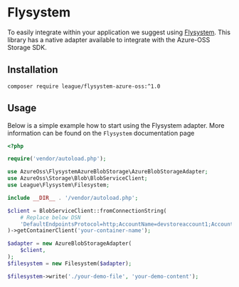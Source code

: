 # Flysystem

To easily integrate within your application we suggest using [Flysystem](https://flysystem.thephpleague.com/). This
library has a native adapter available to integrate with the Azure-OSS Storage SDK.

## Installation

```shell
composer require league/flysystem-azure-oss:^1.0
```

## Usage

Below is a simple example how to start using the Flysystem adapter. More information can be found on the `Flysystem`
documentation page

```php
<?php

require('vendor/autoload.php');

use AzureOss\FlysystemAzureBlobStorage\AzureBlobStorageAdapter;
use AzureOss\Storage\Blob\BlobServiceClient;
use League\Flysystem\Filesystem;

include __DIR__ . '/vendor/autoload.php';

$client = BlobServiceClient::fromConnectionString(
    # Replace below DSN
    'DefaultEndpointsProtocol=http;AccountName=devstoreaccount1;AccountKey=Eby8vdM02xNOcqFlqUwJPLlmEtlCDXJ1OUzFT50uSRZ6IFsuFq2UVErCz4I6tq/K1SZFPTOtr/KBHBeksoGMGw==;BlobEndpoint=http://azurite:10000/devstoreaccount1;QueueEndpoint=http://azurite:10001/devstoreaccount1;TableEndpoint=http://azurite:10002/devstoreaccount1;'
)->getContainerClient('your-container-name');

$adapter = new AzureBlobStorageAdapter(
    $client,
);
$filesystem = new Filesystem($adapter);

$filesystem->write('./your-demo-file', 'your-demo-content');
```

